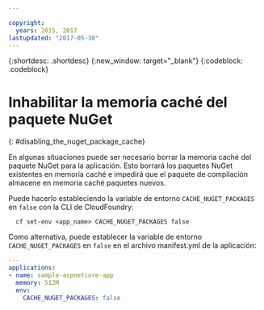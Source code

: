 ```yaml
---

copyright:
  years: 2015, 2017
lastupdated: "2017-05-30"
---
```


{:shortdesc: .shortdesc}
{:new_window: target="_blank"}
{:codeblock: .codeblock}

# Inhabilitar la memoria caché del paquete NuGet
{: #disabling_the_nuget_package_cache}

En algunas situaciones puede ser necesario borrar la memoria caché del paquete NuGet para la aplicación.  Esto borrará los paquetes NuGet existentes en memoria caché e impedirá que el paquete de compilación almacene en memoria caché paquetes nuevos.

Puede hacerlo estableciendo la variable de entorno `CACHE_NUGET_PACKAGES` en `false` con la CLI de CloudFoundry:

```shell
  cf set-env <app_name> CACHE_NUGET_PACKAGES false
```

Como alternativa, puede establecer la variable de entorno `CACHE_NUGET_PACKAGES` en `false` en el archivo manifest.yml de la aplicación:

```yml
---
applications:
- name: sample-aspnetcore-app
  memory: 512M
  env:
    CACHE_NUGET_PACKAGES: false
```
